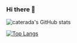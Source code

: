 ### Hi there 👋

![caterada's GitHub stats](https://github-readme-stats.vercel.app/api?username=caterada)

[![Top Langs](https://github-readme-stats.vercel.app/api/top-langs/?username=caterada&layout=compact)](https://github.com/caterada/github-readme-stats)

<!--
**caterada/caterada** is a ✨ _special_ ✨ repository because its `README.md` (this file) appears on your GitHub profile.

Here are some ideas to get you started:

- 🔭 I’m currently working on ...
- 🌱 I’m currently learning ...
- 👯 I’m looking to collaborate on ...
- 🤔 I’m looking for help with ...
- 💬 Ask me about ...
- 📫 How to reach me: ...
- 😄 Pronouns: ...
- ⚡ Fun fact: ...
-->
